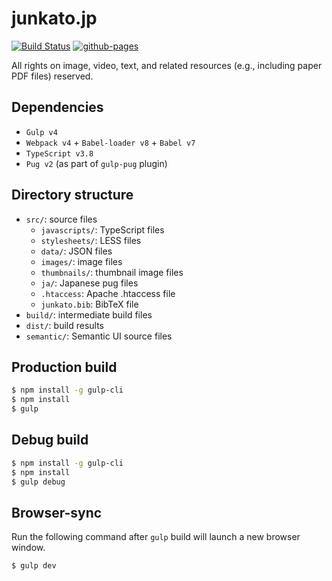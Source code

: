 # junkato.jp

[![Build Status](https://travis-ci.com/arcatdmz/arcatdmz.github.io.svg?branch=main&status=passed)](https://travis-ci.com/arcatdmz/arcatdmz.github.io)
[![github-pages](https://github.com/arcatdmz/arcatdmz.github.io/actions/workflows/gh-pages.yml/badge.svg?branch=main)](https://github.com/arcatdmz/arcatdmz.github.io/actions/workflows/gh-pages.yml)

All rights on image, video, text, and related resources (e.g., including paper PDF files) reserved.

## Dependencies

- `Gulp v4`
- `Webpack v4` + `Babel-loader v8` + `Babel v7`
- `TypeScript v3.8`
- `Pug v2` (as part of `gulp-pug` plugin)

## Directory structure

- `src/`: source files
  - `javascripts/`: TypeScript files
  - `stylesheets/`: LESS files
  - `data/`: JSON files
  - `images/`: image files
  - `thumbnails/`: thumbnail image files
  - `ja/`: Japanese pug files
  - `.htaccess`: Apache .htaccess file
  - `junkato.bib`: BibTeX file
- `build/`: intermediate build files
- `dist/`: build results
- `semantic/`: Semantic UI source files

## Production build

```sh
$ npm install -g gulp-cli
$ npm install
$ gulp
```

## Debug build

```sh
$ npm install -g gulp-cli
$ npm install
$ gulp debug
```

## Browser-sync

Run the following command after `gulp` build will launch a new browser window.

```sh
$ gulp dev
```

